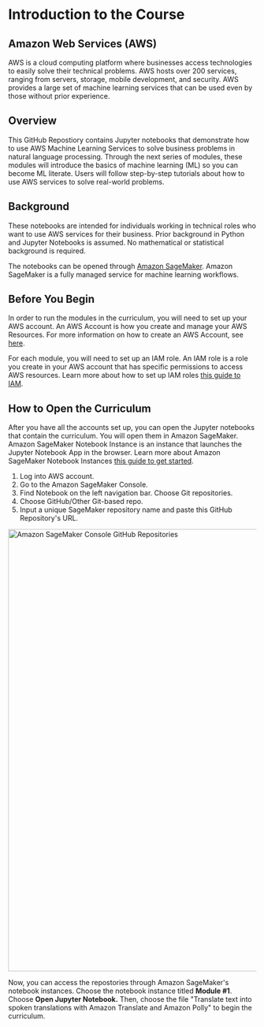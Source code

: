 # Introduction to the Course


## Amazon Web Services (AWS)

AWS is a cloud computing platform where businesses access technologies to easily solve their technical problems. AWS hosts over 200 services, ranging from servers, storage, mobile development, and security. AWS provides a large set of machine learning services that can be used even by those without prior experience. 

## Overview

This GitHub Repostiory contains Jupyter notebooks that demonstrate how to use AWS Machine Learning Services to solve business problems in natural language processing. Through the next series of modules, these modules will introduce the basics of machine learning (ML) so you can become ML literate. Users will follow step-by-step tutorials about how to use AWS services to solve real-world problems. 


## Background 

These notebooks are intended for individuals working in technical roles who want to use AWS services for their business. Prior background in Python and Jupyter Notebooks is assumed. No mathematical or statistical background is required. 

The notebooks can be opened through [Amazon SageMaker](https://aws.amazon.com/sagemaker/). Amazon SageMaker is a fully managed service for machine learning workflows. 

## Before You Begin 

In order to run the modules in the curriculum, you will need to set up your AWS account. An AWS Account is how you create and manage your AWS Resources. For more information on how to create an AWS Account, see [here](https://aws.amazon.com/premiumsupport/knowledge-center/create-and-activate-aws-account/). 

For each module, you will need to set up an IAM role. An IAM role is a role you create in your AWS account that has specific permissions to access AWS resources. Learn more about how to set up IAM roles [this guide to IAM](https://docs.aws.amazon.com/sagemaker/latest/dg/security-iam.html).

## How to Open the Curriculum 

After you have all the accounts set up, you can open the Jupyter notebooks that contain the curriculum. You will open them in Amazon SageMaker. Amazon SageMaker Notebook Instance is an instance that launches the Jupyter Notebook App in the browser. Learn more about Amazon SageMaker Notebook Instances [this guide to get started](https://docs.aws.amazon.com/sagemaker/latest/dg/gs-setup-working-env.html).

1. Log into AWS account. 
2. Go to the Amazon SageMaker Console.
3. Find Notebook on the left navigation bar. Choose Git repositories. 
4. Choose GitHub/Other Git-based repo. 
5. Input a unique SageMaker repository name and paste this GitHub Repository's URL. 


<img width="897" alt="Amazon SageMaker Console GitHub Repositories" src="https://user-images.githubusercontent.com/36568498/126387067-5a4e3ad2-8b19-4097-9e54-f44128ef4c47.png">

Now, you can access the repostories through Amazon SageMaker's notebook instances. Choose the notebook instance titled **Module #1**. Choose **Open Jupyter Notebook.** Then, choose the file "Translate text into spoken translations with Amazon Translate and Amazon Polly" to begin the curriculum.
